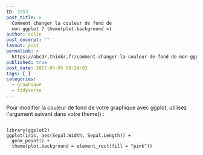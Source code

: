 ```yaml
---
ID: 3353
post_title: >
  Comment changer la couleur de fond de
  mon ggplot ? theme(plot.background =)
author: colin
post_excerpt: ""
layout: post
permalink: >
  https://abcdr.thinkr.fr/comment-changer-la-couleur-de-fond-de-mon-ggplot-themeplot-background/
published: true
post_date: 2017-05-05 09:24:02
tags: [ ]
categories:
  - graphique
  - tidyverse
---
```

Pour modifier la couleur de fond de votre graphique avec ggplot, utilisez l'argument suivant dans votre theme() :
<pre><code>
library(ggplot2)
ggplot(iris, aes(Sepal.Width, Sepal.Length)) +
  geom_point() +
  theme(plot.background = element_rect(fill = "pink"))</code></pre>